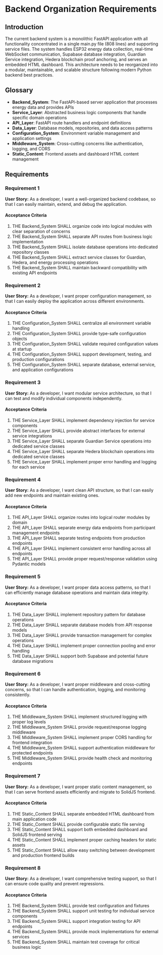 # Backend Organization Requirements

## Introduction

The current backend system is a monolithic FastAPI application with all functionality concentrated in a single main.py file (808 lines) and supporting service files. The system handles ESP32 energy data collection, real-time WebSocket communication, Supabase database integration, Guardian Service integration, Hedera blockchain proof anchoring, and serves an embedded HTML dashboard. This architecture needs to be reorganized into a modular, maintainable, and scalable structure following modern Python backend best practices.

## Glossary

- **Backend_System**: The FastAPI-based server application that processes energy data and provides APIs
- **Service_Layer**: Abstracted business logic components that handle specific domain operations
- **API_Layer**: FastAPI route handlers and endpoint definitions
- **Data_Layer**: Database models, repositories, and data access patterns
- **Configuration_System**: Environment variable management and application settings
- **Middleware_System**: Cross-cutting concerns like authentication, logging, and CORS
- **Static_Content**: Frontend assets and dashboard HTML content management

## Requirements

### Requirement 1

**User Story:** As a developer, I want a well-organized backend codebase, so that I can easily maintain, extend, and debug the application.

#### Acceptance Criteria

1. THE Backend_System SHALL organize code into logical modules with clear separation of concerns
2. THE Backend_System SHALL separate API routes from business logic implementation
3. THE Backend_System SHALL isolate database operations into dedicated repository classes
4. THE Backend_System SHALL extract service classes for Guardian, Hedera, and energy processing operations
5. THE Backend_System SHALL maintain backward compatibility with existing API endpoints

### Requirement 2

**User Story:** As a developer, I want proper configuration management, so that I can easily deploy the application across different environments.

#### Acceptance Criteria

1. THE Configuration_System SHALL centralize all environment variable handling
2. THE Configuration_System SHALL provide type-safe configuration objects
3. THE Configuration_System SHALL validate required configuration values at startup
4. THE Configuration_System SHALL support development, testing, and production configurations
5. THE Configuration_System SHALL separate database, external service, and application configurations

### Requirement 3

**User Story:** As a developer, I want modular service architecture, so that I can test and modify individual components independently.

#### Acceptance Criteria

1. THE Service_Layer SHALL implement dependency injection for service components
2. THE Service_Layer SHALL provide abstract interfaces for external service integrations
3. THE Service_Layer SHALL separate Guardian Service operations into dedicated service classes
4. THE Service_Layer SHALL separate Hedera blockchain operations into dedicated service classes
5. THE Service_Layer SHALL implement proper error handling and logging for each service

### Requirement 4

**User Story:** As a developer, I want clean API structure, so that I can easily add new endpoints and maintain existing ones.

#### Acceptance Criteria

1. THE API_Layer SHALL organize routes into logical router modules by domain
2. THE API_Layer SHALL separate energy data endpoints from participant management endpoints
3. THE API_Layer SHALL separate testing endpoints from production endpoints
4. THE API_Layer SHALL implement consistent error handling across all endpoints
5. THE API_Layer SHALL provide proper request/response validation using Pydantic models

### Requirement 5

**User Story:** As a developer, I want proper data access patterns, so that I can efficiently manage database operations and maintain data integrity.

#### Acceptance Criteria

1. THE Data_Layer SHALL implement repository pattern for database operations
2. THE Data_Layer SHALL separate database models from API response models
3. THE Data_Layer SHALL provide transaction management for complex operations
4. THE Data_Layer SHALL implement proper connection pooling and error handling
5. THE Data_Layer SHALL support both Supabase and potential future database migrations

### Requirement 6

**User Story:** As a developer, I want proper middleware and cross-cutting concerns, so that I can handle authentication, logging, and monitoring consistently.

#### Acceptance Criteria

1. THE Middleware_System SHALL implement structured logging with proper log levels
2. THE Middleware_System SHALL provide request/response logging middleware
3. THE Middleware_System SHALL implement proper CORS handling for frontend integration
4. THE Middleware_System SHALL support authentication middleware for protected endpoints
5. THE Middleware_System SHALL provide health check and monitoring endpoints

### Requirement 7

**User Story:** As a developer, I want proper static content management, so that I can serve frontend assets efficiently and migrate to SolidJS frontend.

#### Acceptance Criteria

1. THE Static_Content SHALL separate embedded HTML dashboard from main application code
2. THE Static_Content SHALL provide configurable static file serving
3. THE Static_Content SHALL support both embedded dashboard and SolidJS frontend serving
4. THE Static_Content SHALL implement proper caching headers for static assets
5. THE Static_Content SHALL allow easy switching between development and production frontend builds

### Requirement 8

**User Story:** As a developer, I want comprehensive testing support, so that I can ensure code quality and prevent regressions.

#### Acceptance Criteria

1. THE Backend_System SHALL provide test configuration and fixtures
2. THE Backend_System SHALL support unit testing for individual service components
3. THE Backend_System SHALL support integration testing for API endpoints
4. THE Backend_System SHALL provide mock implementations for external services
5. THE Backend_System SHALL maintain test coverage for critical business logic
